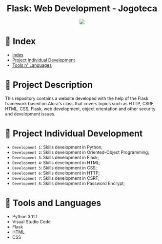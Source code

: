 <h1 align="center">Flask: Web Development - Jogoteca</h1>

<p align="center">
<img src="http://img.shields.io/static/v1?label=STATUS&message=FINALIZADO&color=RED&style=for-the-badge"/>
</p>

# :pushpin: Index

* [Index](https://github.com/mayaram4rtins/jogoteca/blob/main/README.md#pushpin-índice)
* [Project Individual Development](https://github.com/mayaram4rtins/jogoteca/blob/main/README.md#page_facing_up-project-description)
* [Tools n' Languages](https://github.com/mayaram4rtins/jogoteca/blob/main/README.md#snake-tools-and-language)

# :page_facing_up: Project Description

This repository contains a website developed with the help of the Flask framework based on Alura's class that covers topics such as HTTP, CSRF, HTML, CSS, Flask, web development, object orientation and other security and development issues.

# :wrench: Project Individual Development

- `Development 1`: Skills development in Python;
- `Development 2`: Skills development in Oriented-Object Programming;
- `Development 3`: Skills development in Flask;
- `Development 4`: Skills development in HTML;
- `Development 5`: Skills development in CSS;
- `Development 6`: Skills development in HTTP;
- `Development 7`: Skills development in CSRF;
- `Development 8`: Skills development in Password Encrypt;

# :snake: Tools and Languages

+ Python 3.11.1
+ Visual Studio Code
+ Flask
+ HTML
+ CSS
